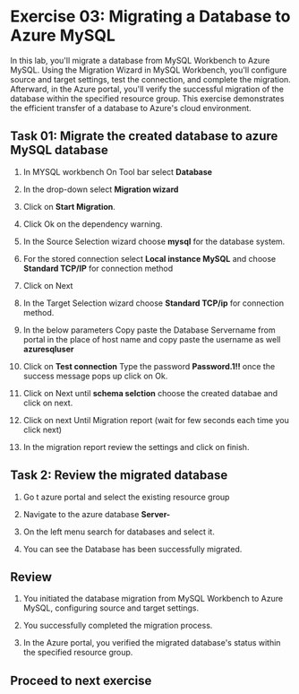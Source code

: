 # Exercise 03: Migrating a Database to Azure MySQL

In this lab, you'll migrate a database from MySQL Workbench to Azure MySQL. Using the Migration Wizard in MySQL Workbench, you'll configure source and target settings, test the connection, and complete the migration. Afterward, in the Azure portal, you'll verify the successful migration of the database within the specified resource group. This exercise demonstrates the efficient transfer of a database to Azure's cloud environment.

## Task 01: Migrate the created database to azure MySQL database

1. In MYSQL workbench On Tool bar select **Database**

1. In the drop-down select **Migration wizard**

1. Click on **Start Migration**.

1.  Click Ok on the dependency warning.

1.  In the Source Selection wizard choose **mysql** for the database system.

1. For the stored connection select **Local instance MySQL** and choose **Standard TCP/IP** for connection method

1. Click on Next

1. In the Target Selection wizard choose **Standard TCP/ip** for connection method.

1. In the below parameters Copy paste the Database Servername from portal in the place of host name and copy paste the username as well **azuresqluser**

1. Click on **Test connection** Type the password **Password.1!!** once the success message pops up click on Ok.

1. Click on Next until **schema selction** choose the created databae and click on next.

1. Click on next Until Migration report (wait for few seconds each time you click next)

1. In the migration report review the settings and click on finish.

## Task 2: Review the migrated database

1. Go t azure portal and select the existing resource group

1. Navigate to the azure database **Server-<inject key="DeploymentID" />**

1. On the left menu search for databases and select it.

1. You can see the Database has been successfully migrated.

## Review

1. You initiated the database migration from MySQL Workbench to Azure MySQL, configuring source and target settings.

1. You successfully completed the migration process.

1. In the Azure portal, you verified the migrated database's status within the specified resource group.

## Proceed to next exercise   
